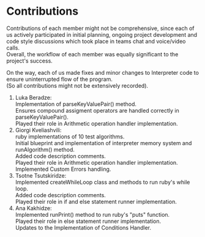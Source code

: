 # Contributions

Contributions of each member might not be comprehensive, since each of us actively participated in initial planning, ongoing project development and code style discussions which took place in teams chat and voice/video calls.  
Overall, the workflow of each member was equally significant to the project's success.

On the way, each of us made fixes and minor changes to Interpreter code to ensure uninterrupted flow of the program.  
(So all contributions might not be extensively recorded).

1. Luka Beradze:  
   Implementation of parseKeyValuePair() method.  
   Ensures compound assigment operators are handled correctly in parseKeyValuePair().  
   Played their role in Arithmetic operation handler implementation.  
3. Giorgi Kveliashvili:  
   ruby implementations of 10 test algorithms.  
   Initial blueprint and implementation of interpreter memory system and runAlgorithm() method.  
   Added code description comments.  
   Played their role in Arithmetic operation handler implementation.  
   Implemented Custom Errors handling.  
5. Tsotne Tsutskiridze:  
   Implemented createWhileLoop class and methods to run ruby's while loop.  
   Added code description comments.  
   Played their role in if and else statement runner implementation.  
6. Ana Kakhidze:  
   Implemented runPrint() method to run ruby's "puts" function.  
   Played their role in else statement runner implementation.  
   Updates to the Implementation of Conditions Handler.  
